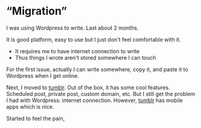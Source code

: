 # “Migration”

I was using Wordpress to write. Last about 2 months. 

It is good platform, easy to use but I just don't feel comfortable with it. 

- It requires me to have internet connection to write
- Thus things I wrote aren't stored somewhere I can touch

For the first issue, actually I can write somewhere, copy it, and paste it to Wordpress when I get online.

Next, I moved to [tumblr](http://tumblr.com). Out of the box, it has some cool features. Scheduled post, private post, custom domain, etc. But I still get the problem I had with Wordpress: internet connection. However, [tumblr](http://tumblr.com) has mobile apps which is nice.

Started to feel the pain, 